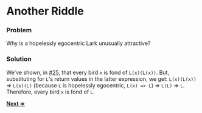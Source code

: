 # Another Riddle

### Problem
Why is a hopelessly egocentric Lark unusually attractive?

### Solution
We've shown, in [#25](../problems/25), that every bird `x` is fond of `L(x)(L(x))`. But, substituting for `L`'s return values in the latter expression, we get: `L(x)(L(x))` => `L(x)(L)` (because `L` is hopelessly egocentric, `L(x) => L`) => `L(L)` => `L`. Therefore, every bird `x` is fond of `L`.

[**Next =>**](../27/README.md)
